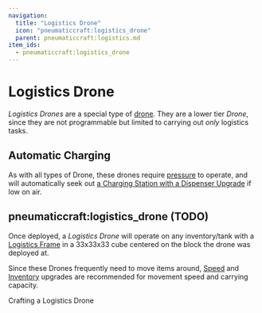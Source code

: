 ```yaml
---
navigation:
  title: "Logistics Drone"
  icon: "pneumaticcraft:logistics_drone"
  parent: pneumaticcraft:logistics.md
item_ids:
  - pneumaticcraft:logistics_drone
---
```


# Logistics Drone

*Logistics Drones* are a special type of [drone](../tools/drone.md). They are a lower tier *Drone*, since they are not programmable but limited to carrying out *only* logistics tasks.

## Automatic Charging

<ItemImage id="pneumaticcraft:charging_station" />

As with all types of Drone, these drones require [pressure](../base_concepts/pressure.md) to operate, and will automatically seek out [a Charging Station with a Dispenser Upgrade](../tools/drone.md#charging) if low on air.

## pneumaticcraft:logistics_drone (TODO)

<GameScene zoom={4}>
  <Entity id="pneumaticcraft:logistics_drone" y={-0.3} />
</GameScene>

Once deployed, a *Logistics Drone* will operate on any inventory/tank with a [Logistics Frame](./frames.md) in a 33x33x33 cube centered on the block the drone was deployed at.

Since these Drones frequently need to move items around, [Speed](../base_concepts/upgrades.md#speed) and [Inventory](../base_concepts/upgrades.md#inventory) upgrades are recommended for movement speed and carrying capacity.

Crafting a Logistics Drone

<Recipe id="pneumaticcraft:logistics_drone" />

